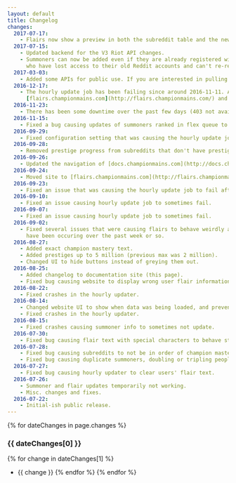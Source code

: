 ```yaml
---
layout: default
title: Changelog
changes:
  2017-07-17:
    - Flairs now show a preview in both the subreddit table and the new edit modal.
  2017-07-15:
    - Updated backend for the V3 Riot API changes.
    - Summoners can now be added even if they are already registered with another Reddit account. This change is to help with many people
      who have lost access to their old Reddit accounts and can't re-register their summoners.
  2017-03-03:
    - Added some APIs for public use. If you are interested in pulling data from ChampionMains Flairs, contact [/u/LugnutsK](https://reddit.com/u/LugnutsK).
  2016-12-17:
    - The hourly update job has been failing since around 2016-11-11. A rewrite and fix are in progress. If you want to manually update your flair, you can go to
      [flairs.championmains.com](http://flairs.championmains.com/) and press the refresh buttons next to each summoner and the green checkmarks next to each subreddit.
  2016-11-23:
    - There has been some downtime over the past few days (403 not available). Hopefully some changes today will help stop that from happening so often.
  2016-11-15:
    - Fixed a bug causing updates of summoners ranked in flex queue to fail.
  2016-09-29:
    - Fixed configuration setting that was causing the hourly update job to not run after site was moved on 2016/09/24.
  2016-09-28:
    - Removed prestige progress from subreddits that don't have prestige enabled in the website UI.
  2016-09-26:
    - Updated the navigation of [docs.championmains.com](http://docs.championmains.com/) and added a [support page](support).
  2016-09-24:
    - Moved site to [flairs.championmains.com](http://flairs.championmains.com/), and this documentation site to [docs.championmains.com](http://docs.championmains.com/).
  2016-09-23:
    - Fixed an issue that was causing the hourly update job to fail after 2016-09-20.
  2016-09-10:
    - Fixed an issue causing hourly update job to sometimes fail.
  2016-09-07:
    - Fixed an issue causing hourly update job to sometimes fail.
  2016-09-02:
    - Fixed several issues that were causing flairs to behave weirdly and/or not automatically update. Issues
      have been occuring over the past week or so.
  2016-08-27:
    - Added exact champion mastery text.
    - Added prestiges up to 5 million (previous max was 2 million).
    - Changed UI to hide buttons instead of greying them out.
  2016-08-25:
    - Added changelog to documentation site (this page).
    - Fixed bug causing website to display wrong user flair information after internal changes on 2016-08-12.
  2016-08-22:
    - Fixed crashes in the hourly updater.
  2016-08-14:
    - Changed website UI to show when data was being loaded, and prevent button spamming.
    - Fixed crashes in the hourly updater.
  2016-08-15:
    - Fixed crashes causing summoner info to sometimes not update.
  2016-07-30:
    - Fixed bug causing flair text with special characters to behave strangely.
  2016-07-28:
    - Fixed bug causing subreddits to not be in order of champion mastery.
    - Fixed bug causing duplicate summoners, doubling or tripling peoples' mastery points.
  2016-07-27:
    - Fixed bug causing hourly updater to clear users' flair text.
  2016-07-26:
    - Summoner and flair updates temporarily not working.
    - Misc. changes and fixes.
  2016-07-22:
    - Initial-ish public release.
---
```


{% for dateChanges in page.changes %}
### {{ dateChanges[0] }}
{% for change in dateChanges[1] %}
- {{ change }}
{% endfor %}
{% endfor %}
